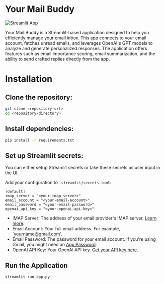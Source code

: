 Your Mail Buddy
===============

[![Streamlit App](https://static.streamlit.io/badges/streamlit_badge_black_white.svg)](https://your-mail-buddy.streamlit.app/)

Your Mail Buddy is a Streamlit-based application designed to help you efficiently manage your email inbox. This app connects to your email account, fetches unread emails, and leverages OpenAI's GPT models to analyze and generate personalized responses. The application offers features such as email importance scoring, email summarization, and the ability to send crafted replies directly from the app.
   
# Installation

## Clone the repository:
```bash
git clone <repository-url>
cd <repository-directory>
```

## Install dependencies:

```bash
pip install -r requirements.txt
```

## Set up Streamlit secrets: 
You can either setup Streamlit secrets or take these secrets as user input in the UI.

Add your configuration to `.streamlit/secrets.toml`:

```
[default]
imap_server = "<your-imap-server>"
email_account = "<your-email-account>"
email_password = "<your-email-password>"
openai_api_key = "<your-openai-api-key>"
```

- IMAP Server: The address of your email provider's IMAP server. [Learn more](https://support.google.com/mail/answer/7126229).
- Email Account: Your full email address. For example, 'yourname@gmail.com'.
- Email Password: The password for your email account. If you're using Gmail, you might need an [App Password](https://support.google.com/accounts/answer/185833).
- OpenAI API Key: Your OpenAI API key. [Get your API key here](https://platform.openai.com/account/api-keys).

## Run the Application

```bash
streamlit run app.py
```
